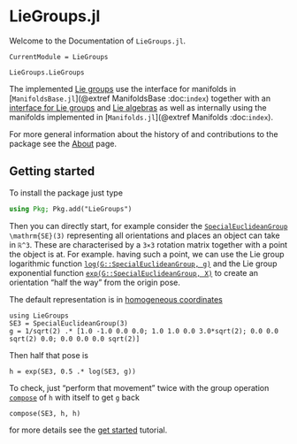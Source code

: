 # LieGroups.jl

Welcome to the Documentation of `LieGroups.jl`.

```@meta
CurrentModule = LieGroups
```

```@docs
LieGroups.LieGroups
```

The implemented [Lie groups](https://en.wikipedia.org/wiki/Lie_group) use the interface for manifolds in [`ManifoldsBase.jl`](@extref ManifoldsBase :doc:`index`) together with an [interface for Lie groups](interface/group.md) and [Lie algebras](interface/algebra.md) as well as internally using the manifolds implemented in [`Manifolds.jl`](@extref Manifolds :doc:`index`).

For more general information about the history of and contributions to the package see the [About](about.md) page.

## Getting started

To install the package just type

```julia
using Pkg; Pkg.add("LieGroups")
```

Then you can directly start, for example consider the [`SpecialEuclideanGroup`](@ref)
``\mathrm{SE}(3)`` representing all orientations and places an object can take in ``ℝ^3``.
These are characterised by a ``3×3`` rotation matrix together with a point the object is at.
For example.
having such a point, we can use the Lie group logarithmic function [`log(G::SpecialEuclideanGroup, g)`](@ref)
and the Lie group exponential function [`exp(G::SpecialEuclideanGroup, X)`](@ref)
to create an orientation “half the way” from the origin pose.

The default representation is in [homogeneous coordinates]()

```@example start
using LieGroups
SE3 = SpecialEuclideanGroup(3)
g = 1/sqrt(2) .* [1.0 -1.0 0.0 0.0; 1.0 1.0 0.0 3.0*sqrt(2); 0.0 0.0 sqrt(2) 0.0; 0.0 0.0 0.0 sqrt(2)]
```

Then half that pose is

```@example start
h = exp(SE3, 0.5 .* log(SE3, g))
```

To check, just “perform that movement” twice with the group operation
[`compose`](@ref) of `h` with itself to get `g` back

```@example start
compose(SE3, h, h)
```

for more details see the [get started](tutorials/getstarted.md) tutorial.